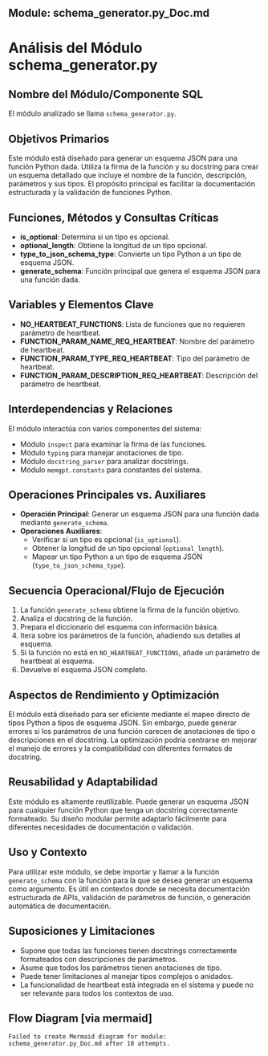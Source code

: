## Module: schema_generator.py_Doc.md

# Análisis del Módulo schema_generator.py

## Nombre del Módulo/Componente SQL
El módulo analizado se llama `schema_generator.py`.

## Objetivos Primarios
Este módulo está diseñado para generar un esquema JSON para una función Python dada. Utiliza la firma de la función y su docstring para crear un esquema detallado que incluye el nombre de la función, descripción, parámetros y sus tipos. El propósito principal es facilitar la documentación estructurada y la validación de funciones Python.

## Funciones, Métodos y Consultas Críticas
- **is_optional**: Determina si un tipo es opcional.
- **optional_length**: Obtiene la longitud de un tipo opcional.
- **type_to_json_schema_type**: Convierte un tipo Python a un tipo de esquema JSON.
- **generate_schema**: Función principal que genera el esquema JSON para una función dada.

## Variables y Elementos Clave
- **NO_HEARTBEAT_FUNCTIONS**: Lista de funciones que no requieren parámetro de heartbeat.
- **FUNCTION_PARAM_NAME_REQ_HEARTBEAT**: Nombre del parámetro de heartbeat.
- **FUNCTION_PARAM_TYPE_REQ_HEARTBEAT**: Tipo del parámetro de heartbeat.
- **FUNCTION_PARAM_DESCRIPTION_REQ_HEARTBEAT**: Descripción del parámetro de heartbeat.

## Interdependencias y Relaciones
El módulo interactúa con varios componentes del sistema:
- Módulo `inspect` para examinar la firma de las funciones.
- Módulo `typing` para manejar anotaciones de tipo.
- Módulo `docstring_parser` para analizar docstrings.
- Módulo `memgpt.constants` para constantes del sistema.

## Operaciones Principales vs. Auxiliares
- **Operación Principal**: Generar un esquema JSON para una función dada mediante `generate_schema`.
- **Operaciones Auxiliares**: 
  - Verificar si un tipo es opcional (`is_optional`).
  - Obtener la longitud de un tipo opcional (`optional_length`).
  - Mapear un tipo Python a un tipo de esquema JSON (`type_to_json_schema_type`).

## Secuencia Operacional/Flujo de Ejecución
1. La función `generate_schema` obtiene la firma de la función objetivo.
2. Analiza el docstring de la función.
3. Prepara el diccionario del esquema con información básica.
4. Itera sobre los parámetros de la función, añadiendo sus detalles al esquema.
5. Si la función no está en `NO_HEARTBEAT_FUNCTIONS`, añade un parámetro de heartbeat al esquema.
6. Devuelve el esquema JSON completo.

## Aspectos de Rendimiento y Optimización
El módulo está diseñado para ser eficiente mediante el mapeo directo de tipos Python a tipos de esquema JSON. Sin embargo, puede generar errores si los parámetros de una función carecen de anotaciones de tipo o descripciones en el docstring. La optimización podría centrarse en mejorar el manejo de errores y la compatibilidad con diferentes formatos de docstring.

## Reusabilidad y Adaptabilidad
Este módulo es altamente reutilizable. Puede generar un esquema JSON para cualquier función Python que tenga un docstring correctamente formateado. Su diseño modular permite adaptarlo fácilmente para diferentes necesidades de documentación o validación.

## Uso y Contexto
Para utilizar este módulo, se debe importar y llamar a la función `generate_schema` con la función para la que se desea generar un esquema como argumento. Es útil en contextos donde se necesita documentación estructurada de APIs, validación de parámetros de función, o generación automática de documentación.

## Suposiciones y Limitaciones
- Supone que todas las funciones tienen docstrings correctamente formateados con descripciones de parámetros.
- Asume que todos los parámetros tienen anotaciones de tipo.
- Puede tener limitaciones al manejar tipos complejos o anidados.
- La funcionalidad de heartbeat está integrada en el sistema y puede no ser relevante para todos los contextos de uso.
## Flow Diagram [via mermaid]
```mermaid
Failed to create Mermaid diagram for module: schema_generator.py_Doc.md after 10 attempts.
```
